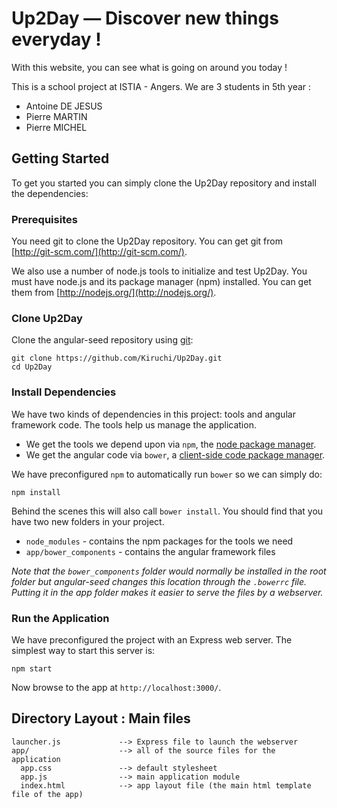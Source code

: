 # Up2Day — Discover new things everyday !

With this website, you can see what is going on around you today !

This is a school project at ISTIA - Angers.
We are 3 students in 5th year :
- Antoine DE JESUS
- Pierre MARTIN
- Pierre MICHEL

## Getting Started

To get you started you can simply clone the Up2Day repository and install the dependencies:

### Prerequisites

You need git to clone the Up2Day repository. You can get git from
[http://git-scm.com/](http://git-scm.com/).

We also use a number of node.js tools to initialize and test Up2Day. You must have node.js and
its package manager (npm) installed.  You can get them from [http://nodejs.org/](http://nodejs.org/).

### Clone Up2Day

Clone the angular-seed repository using [git][git]:

```
git clone https://github.com/Kiruchi/Up2Day.git
cd Up2Day
```

### Install Dependencies

We have two kinds of dependencies in this project: tools and angular framework code.  The tools help
us manage the application.

* We get the tools we depend upon via `npm`, the [node package manager][npm].
* We get the angular code via `bower`, a [client-side code package manager][bower].

We have preconfigured `npm` to automatically run `bower` so we can simply do:

```
npm install
```

Behind the scenes this will also call `bower install`.  You should find that you have two new
folders in your project.

* `node_modules` - contains the npm packages for the tools we need
* `app/bower_components` - contains the angular framework files

*Note that the `bower_components` folder would normally be installed in the root folder but
angular-seed changes this location through the `.bowerrc` file.  Putting it in the app folder makes
it easier to serve the files by a webserver.*

### Run the Application

We have preconfigured the project with an Express web server.  The simplest way to start
this server is:

```
npm start
```

Now browse to the app at `http://localhost:3000/`.

## Directory Layout : Main files

```
launcher.js             --> Express file to launch the webserver
app/                    --> all of the source files for the application
  app.css               --> default stylesheet
  app.js                --> main application module
  index.html            --> app layout file (the main html template file of the app)
```

[git]: http://git-scm.com/
[bower]: http://bower.io
[npm]: https://www.npmjs.org/
[node]: http://nodejs.org

